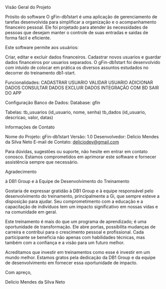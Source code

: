 Visão Geral do Projeto

Prósito do software
O gFin-db1start é uma aplicação de gerenciamento de tarefas desenvolvida para simplificar a organização e o acompanhamento financeiro pessoal. Ele foi projetado para atender às necessidades de pessoas que desejam manter o controle de suas entradas e saidas de forma fácil e eficiente.

Este software permite aos usuários:

Criar, editar e excluir dados financeiros.
Cadastrar novos usuarios e guardar dados financeiros por usuarios separados.
O gFin-db1start foi desenvolvido com intuido de colocar em prática os diversos assuntos estudados no decorrer do treinamento db1-start.

Funcionalidades:
    CADASTRAR USUARIO
    VALIDAR USUARIO
    ADICIONAR DADOS
    CONSULTAR DADOS
    EXCLUIR DADOS
    INTEGRAÇÃO COM BD
    SAIR DO APP


Configuração Banco de Dados:
  Database:
    gfin
  
  Tabelas: 
    tb_usuarios (id_usuario, nome, senha)
    tb_dados (id_usuario, descricao, valor, datas)



Informações de Contato

Nome do Projeto: gFin-db1start
Versão: 1.0
Desenvolvedor: Delicio Mendes da Silva Neto
E-mail de Contato: deliciodev@gmail.com

Para dúvidas, sugestões ou suporte, não hesite em entrar em contato conosco. Estamos comprometidos em aprimorar este software e fornecer assistência sempre que necessário.

Agradecimento

   à DB1 Group e à Equipe de Desenvolvimento do Treinamento

  Gostaria de expressar gratidão à DB1 Group e à equipe responsável pelo desenvolvimento do treinamento, principalmente a Gi, que sempre esteve a disposição para ajudar. Seu comprometimento com a educação e a capacitação de indivíduos tem um impacto significativo em nossas vidas e na comunidade em geral.

  Este treinamento é mais do que um programa de aprendizado; é uma oportunidade de transformação. Ele abre portas, possibilita mudanças de carreira e contribui para o crescimento pessoal e profissional. Cada participante se beneficia não apenas com habilidades técnicas, mas também com a confiança e a visão para um futuro melhor.

  Acreditamos que investir em treinamentos como esse é investir em um mundo melhor. Estamos gratos pela dedicação  da DB1 Group e da equipe de desenvolvimento em fornecer essa oportunidade de impacto.

  Com apreço,

  Delicio Mendes da Silva Neto